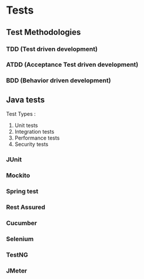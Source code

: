 # Tests

## Test Methodologies
### TDD (Test driven development)
### ATDD (Acceptance Test driven development)
### BDD (Behavior driven development)

## Java tests

Test Types :
1. Unit tests
2. Integration tests
3. Performance tests
4. Security tests


### JUnit 

### Mockito

### Spring test


### Rest Assured


### Cucumber

### Selenium

### TestNG

### JMeter


